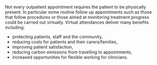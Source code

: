 Not every outpatient appointment requires the patient to be physically present. In particular some routine follow up appointments such as those that follow procedures or those aimed at monitoring treatment progress could be carried out virtually. Virtual attendances deliver many benefits including:

- protecting patients, staff and the community,
- reducing costs for patients and their carers/families,
- improving patient satisfaction,
- reducing carbon emissions from travelling to appointments,
- increased opportunities for flexible working for clinicians.